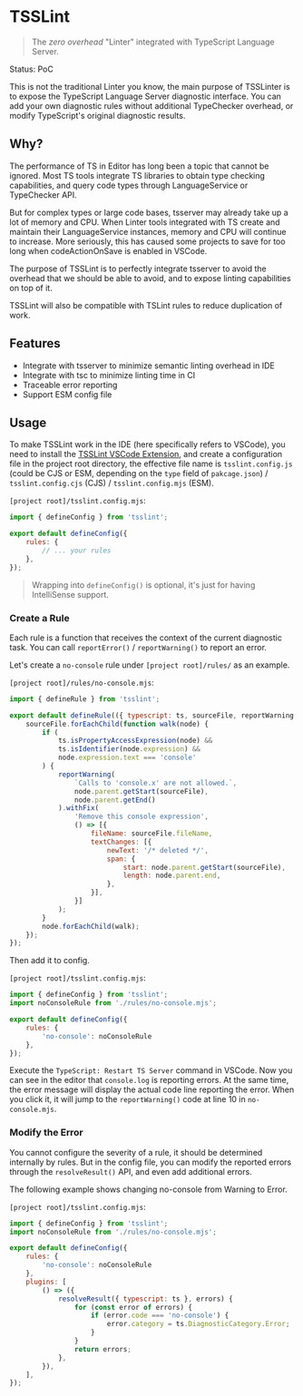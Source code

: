 # TSSLint

> The *zero overhead* "Linter" integrated with TypeScript Language Server.

Status: PoC

This is not the traditional Linter you know, the main purpose of TSSLinter is to expose the TypeScript Language Server diagnostic interface. You can add your own diagnostic rules without additional TypeChecker overhead, or modify TypeScript's original diagnostic results.

## Why?

The performance of TS in Editor has long been a topic that cannot be ignored. Most TS tools integrate TS libraries to obtain type checking capabilities, and query code types through LanguageService or TypeChecker API.

But for complex types or large code bases, tsserver may already take up a lot of memory and CPU. When Linter tools integrated with TS create and maintain their LanguageService instances, memory and CPU will continue to increase. More seriously, this has caused some projects to save for too long when codeActionOnSave is enabled in VSCode.

The purpose of TSSLint is to perfectly integrate tsserver to avoid the overhead that we should be able to avoid, and to expose linting capabilities on top of it.

TSSLint will also be compatible with TSLint rules to reduce duplication of work.

## Features

- Integrate with tsserver to minimize semantic linting overhead in IDE
- Integrate with tsc to minimize linting time in CI
- Traceable error reporting
- Support ESM config file

## Usage

To make TSSLint work in the IDE (here specifically refers to VSCode), you need to install the [TSSLint VSCode Extension](https://marketplace.visualstudio.com/items?itemName=johnsoncodehk.vscode-tsslint), and create a configuration file in the project root directory, the effective file name is `tsslint.config.js` (could be CJS or ESM, depending on the `type` field of `pakcage.json`) / `tsslint.config.cjs` (CJS) / `tsslint.config.mjs` (ESM).

`[project root]/tsslint.config.mjs`:

```js
import { defineConfig } from 'tsslint';

export default defineConfig({
	rules: {
		// ... your rules
	},
});
```

> Wrapping into `defineConfig()` is optional, it's just for having IntelliSense support.

### Create a Rule

Each rule is a function that receives the context of the current diagnostic task. You can call `reportError()` / `reportWarning()` to report an error.

Let's create a `no-console` rule under `[project root]/rules/` as an example.

`[project root]/rules/no-console.mjs`:

```js
import { defineRule } from 'tsslint';

export default defineRule(({ typescript: ts, sourceFile, reportWarning }) => {
    sourceFile.forEachChild(function walk(node) {
        if (
            ts.isPropertyAccessExpression(node) &&
            ts.isIdentifier(node.expression) &&
            node.expression.text === 'console'
        ) {
            reportWarning(
                `Calls to 'console.x' are not allowed.`,
                node.parent.getStart(sourceFile),
                node.parent.getEnd()
            ).withFix(
                'Remove this console expression',
                () => [{
                    fileName: sourceFile.fileName,
                    textChanges: [{
                        newText: '/* deleted */',
                        span: {
                            start: node.parent.getStart(sourceFile),
                            length: node.parent.end,
                        },
                    }],
                }]
            );
        }
        node.forEachChild(walk);
    });
});
```

Then add it to config.

`[project root]/tsslint.config.mjs`:

```js
import { defineConfig } from 'tsslint';
import noConsoleRule from './rules/no-console.mjs';

export default defineConfig({
	rules: {
		'no-console': noConsoleRule
	},
});
```

Execute the `TypeScript: Restart TS Server` command in VSCode. Now you can see in the editor that `console.log` is reporting errors. At the same time, the error message will display the actual code line reporting the error. When you click it, it will jump to the `reportWarning()` code at line 10 in `no-console.mjs`.

### Modify the Error

You cannot configure the severity of a rule, it should be determined internally by rules. But in the config file, you can modify the reported errors through the `resolveResult()` API, and even add additional errors.

The following example shows changing no-console from Warning to Error.

`[project root]/tsslint.config.mjs`:

```js
import { defineConfig } from 'tsslint';
import noConsoleRule from './rules/no-console.mjs';

export default defineConfig({
	rules: {
		'no-console': noConsoleRule
	},
	plugins: [
		() => ({
			resolveResult({ typescript: ts }, errors) {
				for (const error of errors) {
					if (error.code === 'no-console') {
						error.category = ts.DiagnosticCategory.Error;
					}
				}
				return errors;
			},
		}),
	],
});
```
